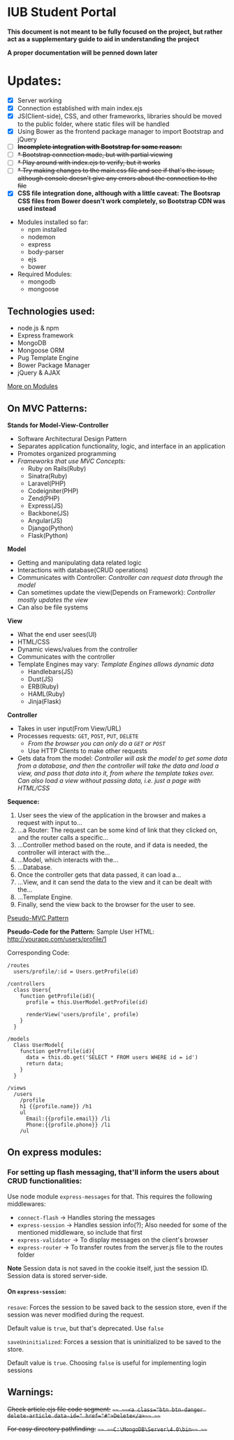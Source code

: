 # IUB Student Portal

**This document is not meant to be fully focused on the project, but rather act as a supplementary guide to aid in understanding the project**

**A proper documentation will be penned down later**

# Updates:

- [x] Server working
- [x] Connection established with main index.ejs
- [x] JS(Client-side), CSS, and other frameworks, libraries should be moved to the public folder, where static files will be handled
- [x] Using Bower as the frontend package manager to import Bootstrap and jQuery
- [ ] ~~**Incomplete integration with Bootstrap for some reason:**~~
- [ ] ~~* Bootstrap connection made, but with partial viewing~~
- [ ] ~~* Play around with index.ejs to verify, but it works~~
- [ ] ~~* Try making changes to the main.css file and see if that's the issue, although console doesn't give any errors about the connection to the file~~
- [x] **CSS file integration done, although with a little caveat: The Bootsrap CSS files from Bower doesn't work completely, so Bootstrap CDN was used instead**

* Modules installed so far:
    * npm installed 
    * nodemon
    * express
    * body-parser
    * ejs
    * bower
* Required Modules:
    * mongodb
    * mongoose

## Technologies used:

* node.js & npm
* Express framework
* MongoDB
* Mongoose ORM
* Pug Template Engine
* Bower Package Manager
* jQuery & AJAX

[More on Modules](https://www.sitepoint.com/understanding-module-exports-exports-node-js/)

## On MVC Patterns:

**Stands for Model-View-Controller**

* Software Architectural Design Pattern
* Separates application functionality, logic, and interface in an application
* Promotes organized programming
* *Frameworks that use MVC Concepts:*
  * Ruby on Rails(Ruby)
  * Sinatra(Ruby)
  * Laravel(PHP)
  * Codeigniter(PHP)
  * Zend(PHP)
  * Express(JS)
  * Backbone(JS)
  * Angular(JS)
  * Django(Python)
  * Flask(Python)

**Model**

* Getting and manipulating data related logic
* Interactions with database(CRUD operations)
* Communicates with Controller: *Controller can request data through the model*
* Can sometimes update the view(Depends on Framework): *Controller mostly updates the view*
* Can also be file systems

**View**

* What the end user sees(UI)
* HTML/CSS
* Dynamic views/values from the controller
* Communicates with the controller
* Template Engines may vary: *Template Engines allows dynamic data*
  * Handlebars(JS)
  * Dust(JS)
  * ERB(Ruby)
  * HAML(Ruby)
  * Jinja(Flask)

**Controller**

* Takes in user input(From View/URL)
* Processes requests: `GET`, `POST`, `PUT`, `DELETE`
  * *From the browser you can only do a `GET` or `POST`*
  * Use HTTP Clients to make other requests
* Gets data from the model: *Controller will ask the model to get some data from a database, and then the controller will take the data and load a view, and pass that data into it, from where the template takes over. Can also load a view without passing data, i.e. just a page with HTML/CSS*

**Sequence:**

1. User sees the view of the application in the browser and makes a request with input to...
2. ...a Router: The request can be some kind of link that they clicked on, and the router calls a specific...
3. ...Controller method based on the route, and if data is needed, the controller will interact with the...
4. ...Model, which interacts with the...
5. ...Database.
6. Once the controller gets that data passed, it can load a...
7. ...View, and it can send the data to the view and it can be dealt with the...
8. ...Template Engine.
9. Finally, send the view back to the browser for the user to see.

[Pseudo-MVC Pattern]()

**Pseudo-Code for the Pattern:**
Sample User HTML: http://yourapp.com/users/profile/1

Corresponding Code:
````
/routes
  users/profile/:id = Users.getProfile(id)

/controllers
  class Users{
    function getProfile(id){
      profile = this.UserModel.getProfile(id)

      renderView('users/profile', profile)
    }
  }

/models
  Class UserModel{
    function getProfile(id){
      data = this.db.get('SELECT * FROM users WHERE id = id')
      return data;
    }
  }

/views
  /users
    /profile
    h1 {{profile.name}} /h1
    ul
      Email:{{profile.email}} /li
      Phone:{{profile.phone}} /li
    /ul
````
## On express modules:

### For setting up flash messaging, that'll inform the users about CRUD functionalities:

Use node module `express-messages` for that. This requires the following middlewares:
  * `connect-flash` -> Handles storing the messages
  * `express-session` -> Handles session info(?); Also needed for some of the mentioned middleware, so include that first
  * `express-validator` -> To display messages on the client's browser
  * `express-router` -> To transfer routes from the server.js file to the routes folder

**Note** Session data is not saved in the cookie itself, just the session ID. Session data is stored server-side.

#### On `express-session`:

`resave`: Forces the session to be saved back to the session store, even if the session was never modified during the request.

Default value is `true`, but that's deprecated. Use `false`

`saveUninitialized`: Forces a session that is uninitialized to be saved to the store.

Default value is `true`. Choosing `false` is useful for implementing login sessions

## Warnings:

~~Check article.ejs file code segment:~~
~~````~~
~~<a class="btn btn-danger delete-article data-id=" href="#">Delete</a>~~
~~````~~

~~For easy directory pathfinding:~~
~~````~~
~~C:\MongoDB\Server\4.0\bin~~
~~````~~